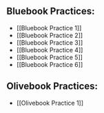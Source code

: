 ## Bluebook Practices:
- [[Bluebook Practice 1]]
- [[Bluebook Practice 2]]
- [[Bluebook Practice 3]]
- [[Bluebook Practice 4]]
- [[Bluebook Practice 5]]
- [[Bluebook Practice 6]]

## Olivebook Practices:
- [[Olivebook Practice 1]]